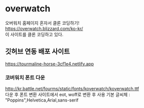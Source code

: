 # overwatch
오버워치 홈페이지 혼자서 클론 코딩하기!  
https://overwatch.blizzard.com/ko-kr/  
이 사이트를 클론 코딩하고 있다.      


## 깃허브 연동 배포 사이트 
https://tourmaline-horse-3cf1e4.netlify.app  

### 코버워치 폰트 다운
http://kr.battle.net/fourms/static/fonts/koverwatch/koverwatch.ttf    
다운 후 폰트 변환 사이트에서 eot, woff로 변환 후 사용
기본 글씨체 : "Poppins",Helvetica,Arial,sans-serif
